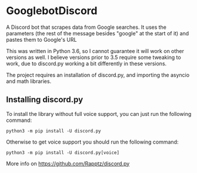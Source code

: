 # GooglebotDiscord
A Discord bot that scrapes data from Google searches. It uses the parameters (the rest of the message besides "google" at the start of it)
and pastes them to Google's URL

This was written in Python 3.6, so I cannot guarantee it will work on other versions as well. I believe versions prior to 3.5
require some tweaking to work, due to discord.py working a bit differently in these versions.

The project requires an installation of discord.py, and importing the asyncio and math libraries.

## Installing discord.py

To install the library without full voice support, you can just run the following command:

```
python3 -m pip install -U discord.py
```

Otherwise to get voice support you should run the following command:

```
python3 -m pip install -U discord.py[voice]
```

More info on https://github.com/Rapptz/discord.py
